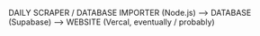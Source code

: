 DAILY SCRAPER / DATABASE IMPORTER (Node.js) -->  DATABASE (Supabase) --> WEBSITE (Vercal, eventually / probably)
